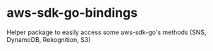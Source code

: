 # aws-sdk-go-bindings
Helper package to easily access some aws-sdk-go's methods (SNS, DynamoDB, Rekognition, S3)
